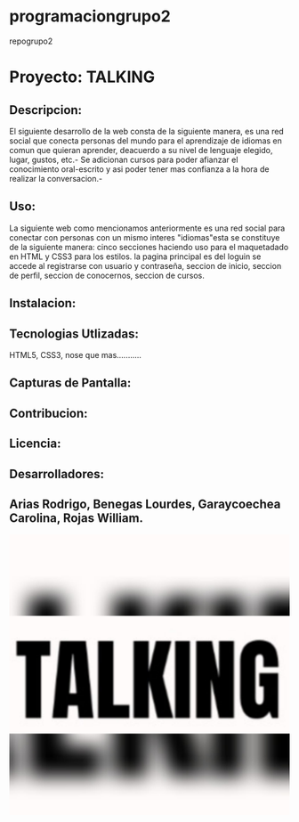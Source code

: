 # programaciongrupo2
repogrupo2
 # Proyecto:  TALKING 

## Descripcion: 
El siguiente desarrollo de la web consta de la siguiente manera, es una red social que conecta personas del mundo para el aprendizaje de idiomas en comun que quieran aprender, deacuerdo a su nivel de lenguaje elegido, lugar, gustos, etc.- Se adicionan  cursos para poder afianzar el conocimiento oral-escrito y asi poder tener mas confianza a la hora de realizar la conversacion.- 


## Uso: 
La siguiente web como mencionamos anteriormente es una red social para conectar con personas con un mismo interes "idiomas"esta se constituye de la siguiente manera: cinco secciones haciendo uso para el  maquetadado en HTML y CSS3 para los estilos.  la pagina principal es del loguin se accede al registrarse con usuario y contraseña, seccion de inicio, seccion de perfil, seccion de conocernos, seccion de cursos.  



## Instalacion: 

## Tecnologias Utlizadas:
 HTML5, CSS3, nose que mas........... 

## Capturas de Pantalla: 

## Contribucion: 

## Licencia: 


## Desarrolladores: 
## Arias Rodrigo, Benegas Lourdes, Garaycoechea Carolina, Rojas William. 

![logo](talking.png.jpeg)
